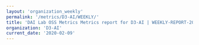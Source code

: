 ```yaml
---
layout: 'organization_weekly'
permalink: '/metrics/D3-AI/WEEKLY/'
title: 'DAI Lab OSS Metrics Metrics report for D3-AI | WEEKLY-REPORT-2020-02-09'
organization: 'D3-AI'
current_date: '2020-02-09'
---
```

